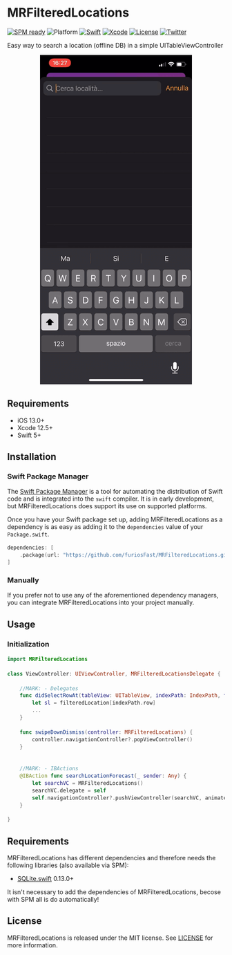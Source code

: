 # MRFilteredLocations

[![SPM ready](https://img.shields.io/badge/SPM-ready-orange.svg)](https://swift.org/package-manager/)
![Platform](https://img.shields.io/badge/platforms-iOS%2013.0-F28D00.svg)
[![Swift](https://img.shields.io/badge/Swift-5.0-orange.svg)](https://swift.org)
[![Xcode](https://img.shields.io/badge/Xcode-12.5-blue.svg)](https://developer.apple.com/xcode)
[![License](https://img.shields.io/cocoapods/l/Pastel.svg?style=flat)](https://github.com/furiosFast/MRFilteredLocations/blob/master/LICENSE)
[![Twitter](https://img.shields.io/badge/twitter-@FastDevsProject-blue.svg?style=flat)](https://twitter.com/FastDevsProject)

Easy way to search a location (offline DB) in a simple UITableViewController

<p align="center" width="100%">
    <img src="https://github.com/furiosFast/MRFilteredLocations/blob/master/Assets/screen.gif?raw=true">
</p>
    
## Requirements

- iOS 13.0+
- Xcode 12.5+
- Swift 5+

## Installation

### Swift Package Manager

The [Swift Package Manager](https://swift.org/package-manager/) is a tool for automating the distribution of Swift code and is integrated into the `swift` compiler. It is in early development, but MRFilteredLocations does support its use on supported platforms.

Once you have your Swift package set up, adding MRFilteredLocations as a dependency is as easy as adding it to the `dependencies` value of your `Package.swift`.

```swift
dependencies: [
    .package(url: "https://github.com/furiosFast/MRFilteredLocations.git", from: "1.0.0")
]
```

### Manually

If you prefer not to use any of the aforementioned dependency managers, you can integrate MRFilteredLocations into your project manually.

## Usage

### Initialization

```swift
import MRFilteredLocations

class ViewController: UIViewController, MRFilteredLocationsDelegate {

    //MARK: - Delegates
    func didSelectRowAt(tableView: UITableView, indexPath: IndexPath, filteredLocation: [Location]) {
        let sl = filteredLocation[indexPath.row]
        ...
    }

    func swipeDownDismiss(controller: MRFilteredLocations) {
        controller.navigationController?.popViewController()
    }
    
    
    //MARK: - IBActions
    @IBAction func searchLocationForecast(_ sender: Any) {
        let searchVC = MRFilteredLocations()
        searchVC.delegate = self
        self.navigationController?.pushViewController(searchVC, animated: true)
    }

}
```

## Requirements

MRFilteredLocations has different dependencies and therefore needs the following libraries (also available via SPM):
- [SQLite.swift](https://github.com/stephencelis/SQLite.swift.git) 0.13.0+

It isn't necessary to add the dependencies of MRFilteredLocations, becose with SPM all is do automatically!

## License

MRFilteredLocations is released under the MIT license. See [LICENSE](https://github.com/furiosFast/MRFilteredLocations/blob/master/LICENSE) for more information.
